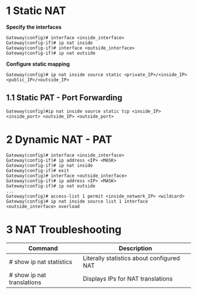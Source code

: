 # 1	Static NAT
**Specify the interfaces**
```
Gateway(config)# interface <inside_interface>
Gateway(config-if)# ip nat inside
Gateway(config-if)# interface <outside_interface>
Gateway(config-if)# ip nat outside
```

**Configure static mapping**
```
Gateway(config)# ip nat inside source static <private_IP>/<inside_IP> <public_IP>/<outside_IP>
```

## 1.1	Static PAT - Port Forwarding
```
Gateway(config)#ip nat inside source static tcp <inside_IP> <inside_port> <outside_IP> <outside_port>
```

# 2	Dynamic NAT - PAT
```
Gateway(config)# interface <inside_interface>
Gateway(config-if)# ip address <IP> <MASK>
Gateway(config-if)# ip nat inside
Gateway(config-if)# exit
Gateway(config)# interface <outside_interface>
Gateway(config-if)# ip address <IP> <MASK>
Gateway(config-if)# ip nat outside
...
Gateway(config)# access-list 1 permit <inside_network_IP> <wildcard>
Gateway(config)# ip nat inside source list 1 interface <outside_interface> overload
```

# 3	NAT Troubleshooting
| Command | Description |
| - | - |
| # show ip nat statistics | Literally statistics about configured NAT |
| # show ip nat translations | Displays IPs for NAT translations |
